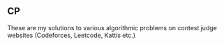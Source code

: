 ## CP

These are my solutions to various algorithmic problems on contest judge websites (Codeforces, Leetcode, Kattis etc.) 
